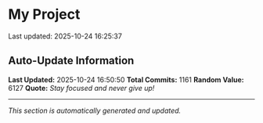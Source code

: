 # My Project


Last updated: 2025-10-24 16:25:37
















































































































































































































































































































































































































































































































































































































































































































































































































































































































































































































































































































































































































































































































































































































































































































































































































## Auto-Update Information

**Last Updated:** 2025-10-24 16:50:50
**Total Commits:** 1161
**Random Value:** 6127
**Quote:** _Stay focused and never give up!_

---
_This section is automatically generated and updated._